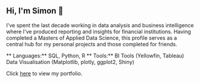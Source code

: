 ## Hi, I'm Simon 👋

I've spent the last decade working in data analysis and business intelligence where I've produced reporting and insights for financial institutions. Having completed a Masters of Applied Data Science, this profile serves as a central hub for my personal projects and those completed for friends.

** Languages:** SQL, Python, R
** Tools:** BI Tools (Yellowfin, Tableau)
            Data Visualisation (Matplotlib, plotly, ggplot2, Shiny)

Click [here](https://fluxequalsrad.github.io) to view my portfolio.

<!--
**fluxequalsrad/fluxequalsrad** is a ✨ _special_ ✨ repository because its `README.md` (this file) appears on your GitHub profile.

Here are some ideas to get you started:

- 🔭 I’m currently working on ...
- 🌱 I’m currently learning ...
- 👯 I’m looking to collaborate on ...
- 🤔 I’m looking for help with ...
- 💬 Ask me about ...
- 📫 How to reach me: ...
- 😄 Pronouns: ...
- ⚡ Fun fact: ...
-->
